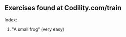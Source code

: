 Exercises found at Codility.com/train
-------------------------------------

Index:

1. "A small frog" (very easy)